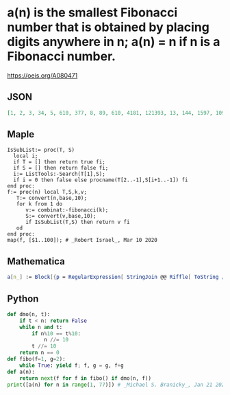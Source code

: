 # a\(n\) is the smallest Fibonacci number that is obtained by placing digits anywhere in n; a\(n\) \= n if n is a Fibonacci number\.
https://oeis.org/A080471
## JSON
```JSON
[1, 2, 3, 34, 5, 610, 377, 8, 89, 610, 4181, 121393, 13, 144, 1597, 10946, 1597, 4181, 1597, 832040, 21, 514229, 233, 2584, 2584, 28657, 28657, 2584, 121393, 832040, 317811, 832040, 233, 34, 3524578, 46368, 377, 46368, 121393, 832040, 4181, 514229]
```
## Maple
```Maple
IsSubList:= proc(T, S)
  local i;
  if T = [] then return true fi;
  if S = [] then return false fi;
  i:= ListTools:-Search(T[1],S);
  if i = 0 then false else procname(T[2..-1],S[i+1..-1]) fi
end proc:
f:= proc(n) local T,S,k,v;
   T:= convert(n,base,10);
   for k from 1 do
      v:= combinat:-fibonacci(k);
      S:= convert(v,base,10);
      if IsSubList(T,S) then return v fi
   od
end proc:
map(f, [$1..100]); # _Robert Israel_, Mar 10 2020
```
## Mathematica
```Mathematica
a[n_] := Block[{p = RegularExpression[ StringJoin @@ Riffle[ ToString /@ IntegerDigits[ n], ".*"]], f, k=2}, While[! StringContainsQ[ ToString[f = Fibonacci[ k++]], p]]; f]; Array[a, 42] (* _Giovanni Resta_, Mar 10 2020 *)
```
## Python
```Python
def dmo(n, t):
    if t < n: return False
    while n and t:
        if n%10 == t%10:
            n //= 10
        t //= 10
    return n == 0
def fibo(f=1, g=2):
    while True: yield f; f, g = g, f+g
def a(n):
    return next(f for f in fibo() if dmo(n, f))
print([a(n) for n in range(1, 77)]) # _Michael S. Branicky_, Jan 21 2023
```

